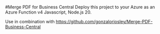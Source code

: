 #Merge PDF for Business Central
Deploy this project to your Azure as an Azure Function v4 Javascript, Node.js 20.

Use in combination with https://github.com/gonzaloriosley/Merge-PDF-Business-Central
